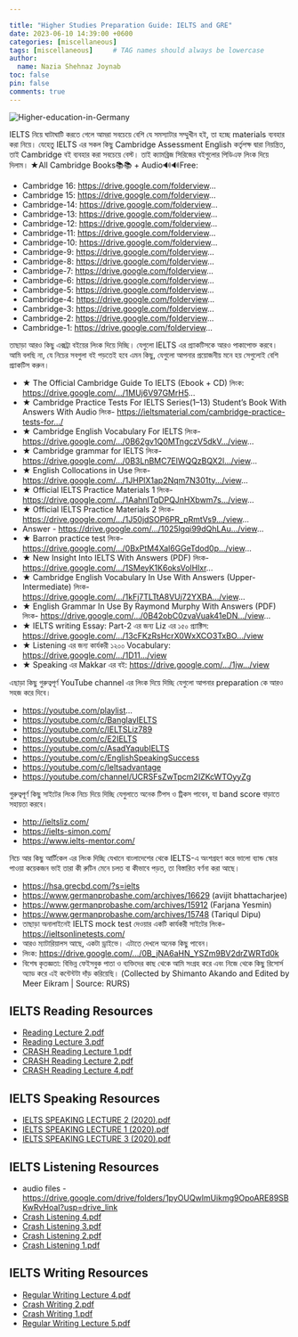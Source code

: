 ```yaml
---

title: "Higher Studies Preparation Guide: IELTS and GRE"
date: 2023-06-10 14:39:00 +0600
categories: [miscellaneous]
tags: [miscellaneous]     # TAG names should always be lowercase
author:
  name: Nazia Shehnaz Joynab
toc: false
pin: false
comments: true
---
```


![Higher-education-in-Germany](https://github.com/Geek-a-Byte/geek-a-byte.github.io/assets/59027621/71aba61f-d7f0-42f0-be9d-0e0a37eaf59e)

IELTS নিয়ে ঘাটাঘাটি করতে গেলে আমরা সবচেয়ে বেশি যে সমস্যাটার সম্মুখীন হই, তা হচ্ছে materials ব্যবহার করা নিয়ে। যেহেতু IELTS এর সকল কিছু Cambridge Assessment English কর্তৃপক্ষ দ্বারা নিয়ন্ত্রিত, তাই Cambridge বই ব্যবহার করা সবচেয়ে বেস্ট। তাই ক্যামব্রিজ সিরিজের বইগুলোর পিডিএফ লিংক দিয়ে দিলাম।
★All Cambridge Books📚📚 + Audio🔊🔊Free:
- Cambridge 16: https://drive.google.com/folderview...
- Cambridge 15: https://drive.google.com/folderview...
- Cambridge-14: https://drive.google.com/folderview...
- Cambridge-13: https://drive.google.com/folderview...
- Cambridge-12: https://drive.google.com/folderview...
- Cambridge-11: https://drive.google.com/folderview...
- Cambridge-10: https://drive.google.com/folderview...
- Cambridge-9: https://drive.google.com/folderview...
- Cambridge-8: https://drive.google.com/folderview...
- Cambridge-7: https://drive.google.com/folderview...
- Cambridge-6: https://drive.google.com/folderview...
- Cambridge-5: https://drive.google.com/folderview...
- Cambridge-4: https://drive.google.com/folderview...
- Cambridge-3: https://drive.google.com/folderview...
- Cambridge-2: https://drive.google.com/folderview...
- Cambridge-1: https://drive.google.com/folderview...

তাছাড়া আরও কিছু এক্সট্রা বইয়ের লিংক দিয়ে দিচ্ছি। যেগুলো IELTS এর প্র্যাকটিসকে আরও পাকাপোক্ত করবে। আমি বলছি না, যে নিচের সবগুলা বই পড়তেই হবে এমন কিছু, যেগুলো আপনার প্রয়োজনীয় মনে হয় সেগুলোই বেশি প্র্যাকটিস করুন।

- ★ The Official Cambridge Guide To IELTS (Ebook + CD) লিংক: https://drive.google.com/.../1MUj6V97GMrH5...
- ★ Cambridge Practice Tests For IELTS Series(1–13) Student’s Book With Answers With Audio লিংক- https://ieltsmaterial.com/cambridge-practice-tests-for.../
- ★ Cambridge English Vocabulary For IELTS লিংক- https://drive.google.com/.../0B62gv1Q0MTngczV5dkV.../view...
- ★ Cambridge grammar for IELTS লিংক- https://drive.google.com/.../0B3LnBMC7ElWQQzBQX2l.../view...
- ★ English Collocations in Use লিংক- https://drive.google.com/.../1JHPlX1ap2Nqm7N301ty.../view...
- ★ Official IELTS Practice Materials 1 লিংক- https://drive.google.com/.../1AahnITqDPQJnHXbwm7s.../view...
- ★ Official IELTS Practice Materials 2 লিংক- https://drive.google.com/.../1J50jdSOP6PR_pRmtVs9.../view...
- Answer - https://drive.google.com/.../1025lgqi99dQhLAu.../view...
- ★ Barron practice test লিংক- https://drive.google.com/.../0BxPtM4Xal6GGeTdod0p.../view...
- ★ New Insight Into IELTS With Answers (PDF) লিংক- https://drive.google.com/.../1SMeyK1K6oksVolHlxr...
- ★ Cambridge English Vocabulary In Use With Answers (Upper-Intermediate) লিংক- https://drive.google.com/.../1kFj7TLTtA8VUj72YXBA.../view...
- ★ English Grammar In Use By Raymond Murphy With Answers (PDF) লিংক- https://drive.google.com/.../0B42obC0zvaVuak41eDN.../view...
- ★ IELTS writing Essay: Part-2 এর জন্য Liz এর ১৫০ প্র‍্যাক্টিস: https://drive.google.com/.../13cFKzRsHcrX0WxXCO3TxBO.../view
- ★ Listening এর জন্য কার্যকরী ১২০০ Vocabulary: https://drive.google.com/.../1D11.../view
- ★ Speaking এর Makkar এর বই: https://drive.google.com/.../1jw.../view

এছাড়া কিছু গুরুত্বপূর্ণ YouTube channel এর লিংক দিয়ে দিচ্ছি যেগুলো আপনার preparation কে আরও সহজ করে দিবে।
- https://youtube.com/playlist...
- https://youtube.com/c/BanglayIELTS
- https://youtube.com/c/IELTSLiz789
- https://youtube.com/c/E2IELTS
- https://youtube.com/c/AsadYaqubIELTS
- https://youtube.com/c/EnglishSpeakingSuccess
- https://youtube.com/c/Ieltsadvantage
- https://youtube.com/channel/UCRSFsZwTpcm2IZKcWTOyyZg

গুরুত্বপূর্ণ কিছু সাইটের লিংক নিচে দিয়ে দিচ্ছি যেগুলাতে অনেক টিপস ও  ট্রিকস পাবেন, যা band score বাড়াতে  সহায়তা করবে।
- http://ieltsliz.com/
- https://ielts-simon.com/
- https://www.ielts-mentor.com/

নিচে আর কিছু আর্টিকেল এর লিংক দিচ্ছি যেখানে বাংলাদেশের থেকে IELTS-এ অংশগ্রহণ করে ভালো ব্যান্ড স্কোর পাওয়া কয়েকজন ভাই তারা কী রুটিন মেনে চলত বা কীভাবে পড়ত, তা বিস্তারিত বর্ণনা করা আছে। 
- https://hsa.grecbd.com/?s=ielts
- https://www.germanprobashe.com/archives/16629 (avijit bhattacharjee)
- https://www.germanprobashe.com/archives/15912 (Farjana Yesmin)
- https://www.germanprobashe.com/archives/15748 (Tariqul Dipu)
- তাছাড়া অনালাইনেই IELTS mock test দেওয়ার একটি কার্যকরী সাইটের লিংক- https://ieltsonlinetests.com/
- আরও ম্যাটারিয়ালস আছে, একটা ড্রাইভে। এটাতে দেখলে অনেক কিছু পাবেন।
- লিংক: https://drive.google.com/.../0B_jNA6aHN_YSZm9BV2drZWRTd0k
- বিশেষ কৃতজ্ঞতা: বিভিন্ন ফেইসবুক পাতা ও ব্যক্তিদের কাছ থেকে আমি সংগ্রহ করে এবং নিজে থেকে কিছু রিসোর্স অ্যাড করে এই কন্টেন্টটা দাঁড় করিয়েছি। (Collected by Shimanto Akando and Edited by Meer Eikram | Source: RURS)

## IELTS Reading Resources
- [Reading Lecture 2.pdf](https://github.com/Geek-a-Byte/geek-a-byte.github.io/files/11712180/Reading.Lecture.2.pdf)
- [Reading Lecture 3.pdf](https://github.com/Geek-a-Byte/geek-a-byte.github.io/files/11712184/Reading.Lecture.3.pdf)
- [CRASH Reading Lecture 1.pdf](https://github.com/Geek-a-Byte/geek-a-byte.github.io/files/11712181/CRASH.Reading.Lecture.1.pdf)
- [CRASH Reading Lecture 2.pdf](https://github.com/Geek-a-Byte/geek-a-byte.github.io/files/11712183/CRASH.Reading.Lecture.2.pdf)
- [CRASH Reading Lecture 4.pdf](https://github.com/Geek-a-Byte/geek-a-byte.github.io/files/11712182/CRASH.Reading.Lecture.4.pdf)

## IELTS Speaking Resources
- [IELTS SPEAKING LECTURE 2 (2020).pdf](https://github.com/Geek-a-Byte/geek-a-byte.github.io/files/11712206/IELTS.SPEAKING.LECTURE.2.2020.pdf)
- [IELTS SPEAKING LECTURE 1 (2020).pdf](https://github.com/Geek-a-Byte/geek-a-byte.github.io/files/11712207/IELTS.SPEAKING.LECTURE.1.2020.pdf)
- [IELTS SPEAKING LECTURE 3 (2020).pdf](https://github.com/Geek-a-Byte/geek-a-byte.github.io/files/11712208/IELTS.SPEAKING.LECTURE.3.2020.pdf)

## IELTS Listening Resources
- audio files - https://drive.google.com/drive/folders/1pyOUQwlmUikmg9OpoARE89SBKwRvHoaI?usp=drive_link
- [Crash Listening 4.pdf](https://github.com/Geek-a-Byte/geek-a-byte.github.io/files/11712212/Crash.Listening.4.pdf)
- [Crash Listening 3.pdf](https://github.com/Geek-a-Byte/geek-a-byte.github.io/files/11712213/Crash.Listening.3.pdf)
- [Crash Listening 2.pdf](https://github.com/Geek-a-Byte/geek-a-byte.github.io/files/11712214/Crash.Listening.2.pdf)
- [Crash Listening 1.pdf](https://github.com/Geek-a-Byte/geek-a-byte.github.io/files/11712215/Crash.Listening.1.pdf)

## IELTS Writing Resources
- [Regular Writing Lecture 4.pdf](https://github.com/Geek-a-Byte/geek-a-byte.github.io/files/11712222/Regular.Writing.Lecture.4.pdf)
- [Crash Writing 2.pdf](https://github.com/Geek-a-Byte/geek-a-byte.github.io/files/11712223/Crash.Writing.2.pdf)
- [Crash Writing 1.pdf](https://github.com/Geek-a-Byte/geek-a-byte.github.io/files/11712224/Crash.Writing.1.pdf)
- [Regular Writing Lecture 5.pdf](https://github.com/Geek-a-Byte/geek-a-byte.github.io/files/11712225/Regular.Writing.Lecture.5.pdf)


